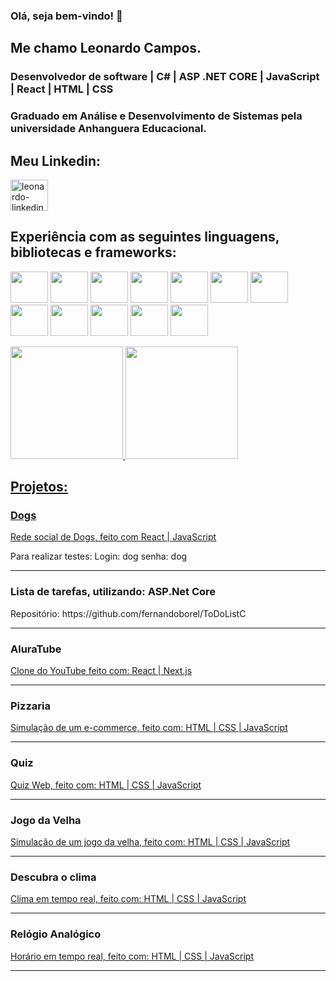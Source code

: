 ### Olá, seja bem-vindo! 👋

 

## Me chamo Leonardo Campos.

 

### Desenvolvedor de software | C# | ASP .NET CORE | JavaScript | React | HTML | CSS

 

### Graduado em Análise e Desenvolvimento de Sistemas pela universidade Anhanguera Educacional.

 

## Meu Linkedin:
<a href="https://www.linkedin.com/in/leo-campos-a6113534/" target="_blank">
<img align="center" alt="leonardo-linkedin" height="50" width="60" src="https://cdn.jsdelivr.net/gh/devicons/devicon/icons/linkedin/linkedin-original.svg"/>
</a>


 

## Experiência com as seguintes linguagens, bibliotecas e frameworks:
<img src="https://cdn.jsdelivr.net/gh/devicons/devicon/icons/csharp/csharp-original.svg" height="50" width="60"></img>
<img src="https://cdn.jsdelivr.net/gh/devicons/devicon/icons/dotnetcore/dotnetcore-original.svg" height="50" width="60"></img>
<img src="https://cdn.jsdelivr.net/gh/devicons/devicon/icons/microsoftsqlserver/microsoftsqlserver-plain-wordmark.svg" height="50" width="60"></img>
<img src="https://cdn.jsdelivr.net/gh/devicons/devicon/icons/bootstrap/bootstrap-plain-wordmark.svg" height="50" width="60"></img>
<img src="https://cdn.jsdelivr.net/gh/devicons/devicon/icons/typescript/typescript-original.svg" height="50" width="60"></img>
<img src="https://cdn.jsdelivr.net/gh/devicons/devicon/icons/react/react-original-wordmark.svg" height="50" width="60"></img>
<img src="https://cdn.jsdelivr.net/gh/devicons/devicon/icons/angularjs/angularjs-original.svg" height="50" width="60"></img>
<img src="https://cdn.jsdelivr.net/gh/devicons/devicon/icons/javascript/javascript-original.svg" height="50" width="60"></img>
<img src="https://cdn.jsdelivr.net/gh/devicons/devicon/icons/sass/sass-original.svg" height="50" width="60"></img>
<img src="https://cdn.jsdelivr.net/gh/devicons/devicon/icons/jquery/jquery-original-wordmark.svg" height="50" width="60"></img>
<img src="https://cdn.jsdelivr.net/gh/devicons/devicon/icons/html5/html5-original-wordmark.svg" height="50" width="60"></img>
<img src="https://cdn.jsdelivr.net/gh/devicons/devicon/icons/css3/css3-original-wordmark.svg" height="50" width="60"></img>

 

<div>
<a href="https://github.com/Leopcampos">
<img height="180em" src="https://github-readme-stats.vercel.app/api?username=fernandoborel&show_icons=true&theme=radical&include_all_commits=true&count_private=true"/>
<img height="180em" src="https://github-readme-stats.vercel.app/api/top-langs/?username=Leopcampos&layout=compact&langs_count=16&theme=radical"/>
</div>

 

 

## Projetos:
<div>
<h3>Dogs</h3>
<a href="https://dogs-khaki.vercel.app/"><p>Rede social de Dogs, feito com React | JavaScript</p></a>
<p>Para realizar testes: Login: dog  senha: dog</p>
</div>

 

<hr/>

 

<div>
<h3>Lista de tarefas, utilizando: ASP.Net Core</h3>
<p>Repositório: https://github.com/fernandoborel/ToDoListC</p>
</div>

 

<hr/>


<div>
<h3>AluraTube</h3>
<a href="https://alura-tube-zeta.vercel.app/"><p>Clone do YouTube feito com: React | Next.js</p></a>  
</div>

 

<hr/>

 

<div>
<h3>Pizzaria</h3>
<a href="https://fernandoborel.github.io/projeto-pizzaria/">
<p>Simulação de um e-commerce, feito com: HTML | CSS | JavaScript</p>
</a>
</div>

 

<hr/>

 

<div>
<h3>Quiz</h3>
<a href="https://fernandoborel.github.io/quizweb/">
<p>Quiz Web, feito com: HTML | CSS | JavaScript</p>
</a>
</div>

 

<hr/>

 

<div>
<h3>Jogo da Velha</h3>
<a href="https://fernandoborel.github.io/jogodavelha/">
<p>Simulação de um jogo da velha, feito com: HTML | CSS | JavaScript</p>
</a>
</div>

 

<hr/>

 

<div>
<h3>Descubra o clima</h3>
<a href="https://fernandoborel.github.io/descubra-o-clima/">
<p>Clima em tempo real, feito com: HTML | CSS | JavaScript</p>
</a>
</div>

 

<hr/>

 

<div>
<h3>Relógio Analógico</h3>
<a href="https://fernandoborel.github.io/relogio-analogico/">
<p>Horário em tempo real, feito com: HTML | CSS | JavaScript</p>
</a>
</div>

 

<hr/>
